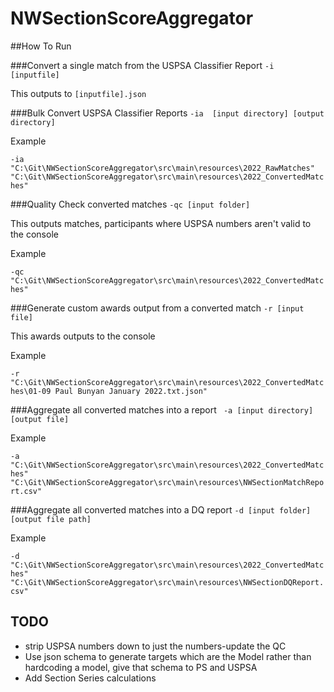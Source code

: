 # NWSectionScoreAggregator

##How To Run

###Convert a single match from the USPSA Classifier Report
```-i [inputfile]```

This outputs to ```[inputfile].json```

###Bulk Convert USPSA Classifier Reports
```-ia  [input directory] [output directory]```

Example

```-ia "C:\Git\NWSectionScoreAggregator\src\main\resources\2022_RawMatches" "C:\Git\NWSectionScoreAggregator\src\main\resources\2022_ConvertedMatches"```

###Quality Check converted matches
```-qc [input folder]```

This outputs matches, participants where USPSA numbers aren't valid to the console

Example

```-qc "C:\Git\NWSectionScoreAggregator\src\main\resources\2022_ConvertedMatches"```


###Generate custom awards output from a converted match
```-r [input file]```

This awards outputs to the console

Example

```-r "C:\Git\NWSectionScoreAggregator\src\main\resources\2022_ConvertedMatches\01-09 Paul Bunyan January 2022.txt.json"```

###Aggregate all converted matches into a report
``` -a [input directory] [output file]```

Example

```-a "C:\Git\NWSectionScoreAggregator\src\main\resources\2022_ConvertedMatches" "C:\Git\NWSectionScoreAggregator\src\main\resources\NWSectionMatchReport.csv"```

###Aggregate all converted matches into a DQ report
```-d [input folder] [output file path]```

Example

```-d "C:\Git\NWSectionScoreAggregator\src\main\resources\2022_ConvertedMatches" "C:\Git\NWSectionScoreAggregator\src\main\resources\NWSectionDQReport.csv"```


## TODO
- strip USPSA numbers down to just the numbers-update the QC
- Use json schema to generate targets which are the Model rather than hardcoding a model, give that schema to PS and USPSA
- Add Section Series calculations